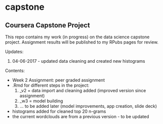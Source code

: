 # capstone
## Coursera Capstone Project

This repo contains my work (in progress) on the data science capstone project.
Assignment results will be published to my RPubs pages for review.

Updates:
1. 04-06-2017 - updated data cleaning and created new histograms

Contents:
- Week 2 Assignment: peer graded assignment
- .Rmd for different steps in the project:
  1. _v2 = data import and cleaning added (improved version since assignment)
  2. _w3 = model building
  4. ... to be added later (model improvements, app creation, slide deck)
- histograms added for cleaned top 20 n-grams
- the current wordclouds are from a previous version - to be updated
